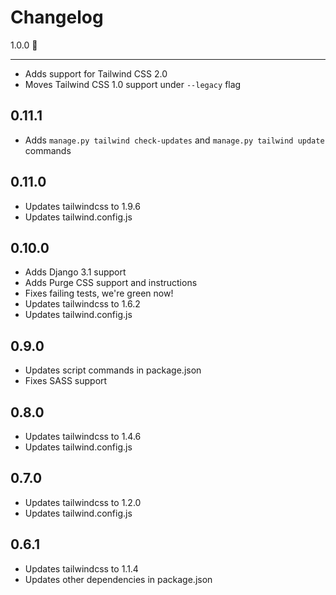 Changelog
=========

1.0.0 🎉
_________
* Adds support for Tailwind CSS 2.0
* Moves Tailwind CSS 1.0 support under `--legacy` flag

0.11.1
---------
* Adds `manage.py tailwind check-updates` and `manage.py tailwind update` commands

0.11.0
---------
* Updates tailwindcss to 1.9.6
* Updates tailwind.config.js

0.10.0
---------
* Adds Django 3.1 support
* Adds Purge CSS support and instructions
* Fixes failing tests, we're green now!
* Updates tailwindcss to 1.6.2
* Updates tailwind.config.js

0.9.0
---------
* Updates script commands in package.json
* Fixes SASS support

0.8.0
---------
* Updates tailwindcss to 1.4.6
* Updates tailwind.config.js
  
0.7.0
---------
* Updates tailwindcss to 1.2.0
* Updates tailwind.config.js

0.6.1
---------
* Updates tailwindcss to 1.1.4
* Updates other dependencies in package.json
